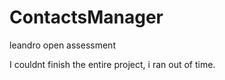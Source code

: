 # ContactsManager
 leandro open assessment

I couldnt finish the entire project, i ran out of time.
